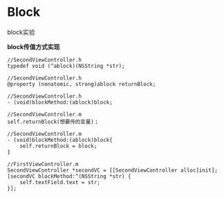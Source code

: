 # Block
block实验

__block传值方式实现__

```objc
//SecondViewController.h
typedef void (^ablock)(NSString *str);
```

```objc
//SecondViewController.h
@property (nonatomic, strong)ablock returnBlock;
```

```objc
//SecondViewController.h
- (void)blockMethod:(ablock)block;
```

```objc
//SecondViewController.m
self.returnBlock(想要传的变量)；
```

```objc
//SecondViewController.m
- (void)blockMethod:(ablock)block{
	self.returnBlock = block;
}
```

```objc
//FirstViewController.m
SecondViewController *secondVC = [[SecondViewController alloc]init];
[secondVC blockMethod:^(NSString *str) {
    self.textField.text = str;
}];
```

